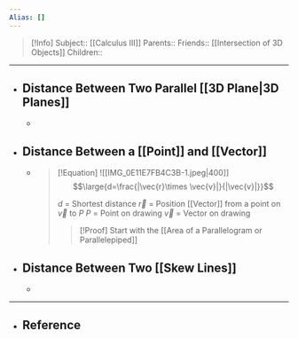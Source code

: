 ```yaml
---
Alias: []
---
```

> [!Info]
> Subject:: [[Calculus III]]
> Parents:: 
> Friends:: [[Intersection of 3D Objects]]
> Children:: 
---
- ## Distance Between Two Parallel [[3D Plane|3D Planes]]
	- 
- ## Distance Between a [[Point]] and [[Vector]]
	- > [!Equation]
	  > ![[IMG_0E11E7FB4C3B-1.jpeg|400]]
	  > $$\large{d=\frac{|\vec{r}\times \vec{v}|}{|\vec{v}|}}$$
	  > 
	  > $d$ = Shortest distance
	  > $\vec{r}$ = Position [[Vector]] from a point on $\vec{v}$ to $P$
	  > $P$ = Point on drawing
	  > $\vec{v}$ = Vector on drawing
	  > > [!Proof]
	  > > Start with the [[Area of a Parallelogram or Parallelepiped]]
	  > > 
- ## Distance Between Two [[Skew Lines]]
	- 
---
- ## Reference